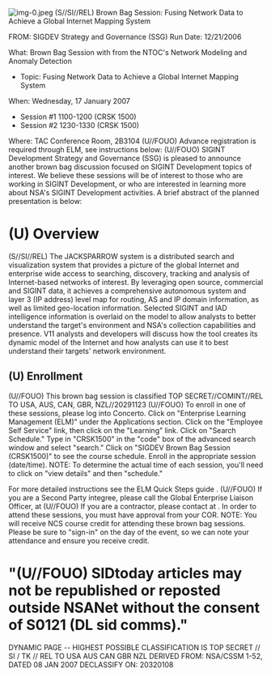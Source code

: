 ![img-0.jpeg](img-0.jpeg)
(S//SI//REL) Brown Bag Session: Fusing Network Data to Achieve a Global Internet Mapping System

FROM: SIGDEV Strategy and Governance (SSG)
Run Date: $12 / 21 / 2006$

What: Brown Bag Session with from the NTOC's Network Modeling and Anomaly Detection

- Topic: Fusing Network Data to Achieve a Global Internet Mapping System

When: Wednesday, 17 January 2007

- Session \#1 1100-1200 (CRSK 1500)
- Session \#2 1230-1330 (CRSK 1500)

Where: TAC Conference Room, 2B3104
(U//FOUO) Advance registration is required through ELM, see instructions below:
(U//FOUO) SIGINT Development Strategy and Governance (SSG) is pleased to announce another brown bag discussion focused on SIGINT Development topics of interest. We believe these sessions will be of interest to those who are working in SIGINT Development, or who are interested in learning more about NSA's SIGINT Development activities. A brief abstract of the planned presentation is below:

# (U) Overview 

(S//SI//REL) The JACKSPARROW system is a distributed search and visualization system that provides a picture of the global Internet and enterprise wide access to searching, discovery, tracking and analysis of Internet-based networks of interest. By leveraging open source, commercial and SIGINT data, it achieves a comprehensive autonomous system and layer 3 (IP address) level map for routing, AS and IP domain information, as well as limited geo-location information. Selected SIGINT and IAD intelligence information is overlaid on the model to allow analysts to better understand the target's environment and NSA's collection capabilities and presence. V11 analysts and developers will discuss how the tool creates its dynamic model of the Internet and how analysts can use it to best understand their targets' network environment.

## (U) Enrollment

(U//FOUO) This brown bag session is classified TOP SECRET//COMINT//REL TO USA, AUS, CAN, GBR, NZL//20291123
(U//FOUO) To enroll in one of these sessions, please log into Concerto.
Click on "Enterprise Learning Management (ELM)" under the Applications section.
Click on the "Employee Self Service" link, then click on the "Learning" link.
Click on "Search Schedule."
Type in "CRSK1500" in the "code" box of the advanced search window and select "search."
Click on "SIGDEV Brown Bag Session (CRSK1500)" to see the course schedule.
Enroll in the appropriate session (date/time).
NOTE: To determine the actual time of each session, you'll need to click on "view details" and then "schedule."

For more detailed instructions see the ELM Quick Steps guide .
(U//FOUO) If you are a Second Party integree, please call the Global Enterprise Liaison Officer, at
(U//FOUO) If you are a contractor, please contact at . In order to
attend these sessions, you must have approval from your COR.
NOTE: You will receive NCS course credit for attending these brown bag sessions. Please be sure to "sign-in" on the day of the event, so we can note your attendance and ensure you receive credit.

# "(U//FOUO) SIDtoday articles may not be republished or reposted outside NSANet without the consent of S0121 (DL sid comms)." 

DYNAMIC PAGE -- HIGHEST POSSIBLE CLASSIFICATION IS
TOP SECRET // SI / TK // REL TO USA AUS CAN GBR NZL
DERIVED FROM: NSA/CSSM 1-52, DATED 08 JAN 2007 DECLASSIFY ON: 20320108
